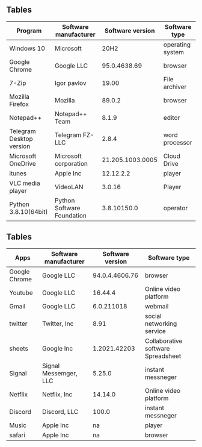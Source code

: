 ## Tables

| Program | Software manufacturer | Software version | Software type |
| ------- | --------------------- | ---------------- | ------------- |
| Windows 10 | Microsoft | 20H2 | operating system |
| Google Chrome | Google LLC | 95.0.4638.69 | browser |
| 7-Zip | Igor pavlov | 19.00 | File archiver|
| Mozilla Firefox | Mozilla | 89.0.2 | browser |
| Notepad++ | Notepad++ Team | 8.1.9 | editor|
| Telegram Desktop version | Telegram FZ-LLC | 2.8.4 | word processor |
| Microsoft OneDrive | Microsoft corporation | 21.205.1003.0005 | Cloud Drive |
| itunes | Apple Inc | 12.12.2.2 | player |
| VLC media player | VideoLAN | 3.0.16 | Player |
|Python 3.8.10(64bit) | Python Software Foundation | 3.8.10150.0 | operator |

## Tables

| Apps | Software manufacturer | Software version | Software type |
| ------- | --------------------- | ---------------- | ------------- |
| Google Chrome | Google LLC | 94.0.4.4606.76 | browser |
| Youtube | Google LLC | 16.44.4 | Online video platform|
| Gmail | Google LLC | 6.0.211018| webmail |
| twitter | Twitter, Inc | 8.91 | social networking service|
| sheets | Google Inc | 1.2021.42203 | Collaborative software Spreadsheet|
| Signal | Signal Messemger, LLC | 5.25.0 | instant messneger |
| Netflix | Netflix, Inc | 14.14.0 | Online video platform||
| Discord | Discord, LLC | 100.0 | instant messneger|
| Music | Apple Inc | na    | player | 
| safari | Apple Inc | na | browser|

